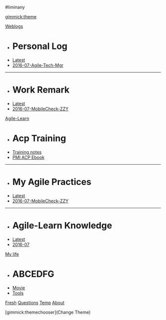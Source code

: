 #liminany
<!--
  -- Default theme
  -- (Read: http://dynalon.github.io/mdwiki/#!customizing.md#Theme_chooser)
  -- [gimmick:theme](flatly)
-->


[gimmick:theme](spacelab)
<!--
  -- Navigation
  -- (Read: http://dynalon.github.io/mdwiki/#!quickstart.md#Adding_a_navigation)
  -->
<!--
    [Note](pages/note.md)
    [Work Remark](pages/remark.md)
    [Acp Training](pages/aura-acp-training.md)
    [PMI ACP Ebook](pages/acp-ebook.md)
    [Fresh](pages/fresh.md)
    [Questions](pages/qa.md)
    [Temp](pages/temp.md)
    -->
<!--
#[Data](pages/data.md)
#[About](pages/about.md)
-->


[Weblogs]()

  * # Personal Log
  * [Latest](pages/note.md)
  * [2016-07-Agile-Tech-Mgr](pages/2016-07-note.md)
  - - - -
  * # Work Remark
  * [Latest](pages/remark.md)
  * [2016-07-MobileCheck-ZZY](pages/2016-07-remark.md) 

[Agile-Learn]()

  * # Acp Training
  * [Training notes](pages/aura-acp-training.md)
  * [PMI ACP Ebook](pages/acp-ebook.md)
  - - - -
  * # My Agile Practices 
  * [Latest]()
  * [2016-07-MobileCheck-ZZY]() 
  - - - -
  * # Agile-Learn Knowledge 
  * [Latest]()
  * [2016-07]() 

[My life]()

  * # ABCEDFG
  * [Movie]()
  * [Tools]()

[Fresh](pages/fresh.md)
[Questions](pages/qa.md)
[Temp](pages/temp.md)
[About](pages/about.md)


[gimmick:themechooser](Change Theme)
<!--
[gimmick:Disqus](limin-mblogs)
 -->
